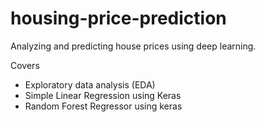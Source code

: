 # housing-price-prediction

Analyzing and predicting house prices using deep learning.

Covers

- Exploratory data analysis (EDA)
- Simple Linear Regression using Keras
- Random Forest Regressor using keras
